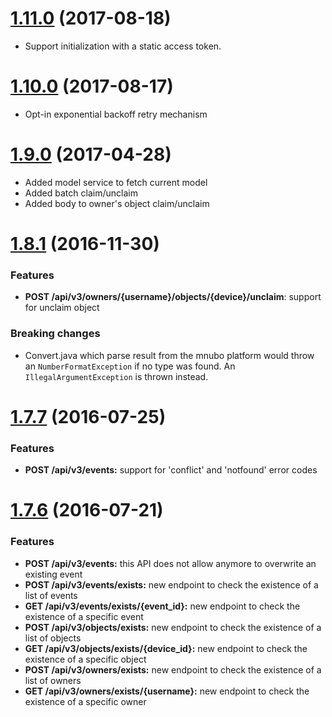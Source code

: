 <a name='1.11.0'></a>

# [1.11.0](https://github.com/mnubo/smartobjects-java-client/compare/1.10.0...1.11.0) (2017-08-18)


* Support initialization with a static access token.
<a name='1.10.0'></a>

# [1.10.0](https://github.com/mnubo/smartobjects-java-client/compare/1.9.0...1.10.0) (2017-08-17)


* Opt-in exponential backoff retry mechanism
<a name='1.9.0'></a>

# [1.9.0](https://github.com/mnubo/smartobjects-java-client/compare/1.8.1...1.9.0) (2017-04-28)


- Added model service to fetch current model
- Added batch claim/unclaim
- Added body to owner's object claim/unclaim
<a name='1.8.1'></a>

# [1.8.1](https://github.com/mnubo/smartobjects-java-client/compare/1.7.7...1.8.1) (2016-11-30)


### Features

* **POST /api/v3/owners/{username}/objects/{device}/unclaim**: support for unclaim object

### Breaking changes

* Convert.java which parse result from the mnubo platform would throw an `NumberFormatException` if no type was found. An `IllegalArgumentException` is thrown instead.
<a name="1.7.7"></a>

# [1.7.7](https://github.com/mnubo/mnubo-java-sdk/compare/v1.7.6...v1.7.7) (2016-07-25)

### Features

* **POST /api/v3/events:** support for 'conflict' and 'notfound' error codes

<a name="1.7.6"></a>

# [1.7.6](https://github.com/mnubo/mnubo-java-sdk/compare/v1.7.5...v1.7.6) (2016-07-21)

### Features

* **POST /api/v3/events:** this API does not allow anymore to overwrite an existing event
* **POST /api/v3/events/exists:** new endpoint to check the existence of a list of events
* **GET /api/v3/events/exists/{event_id}:** new endpoint to check the existence of a specific event
* **POST /api/v3/objects/exists:** new endpoint to check the existence of a list of objects
* **GET /api/v3/objects/exists/{device_id}:** new endpoint to check the existence of a specific object
* **POST /api/v3/owners/exists:** new endpoint to check the existence of a list of owners
* **GET /api/v3/owners/exists/{username}:** new endpoint to check the existence of a specific owner
